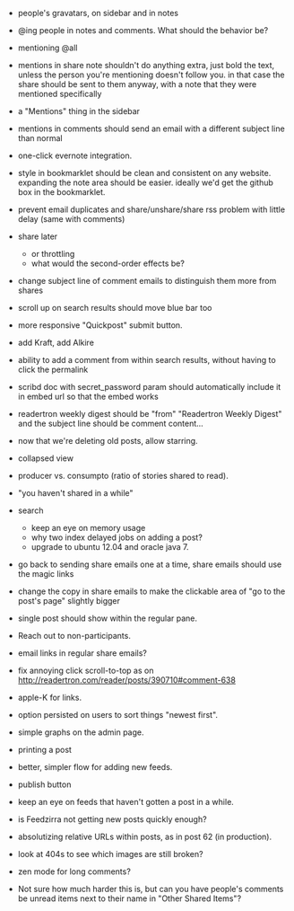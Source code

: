 - people's gravatars, on sidebar and in notes

- @ing people in notes and comments. What should the behavior be?
- mentioning @all
- mentions in share note shouldn't do anything extra, just bold the text, unless the person you're mentioning doesn't follow you. in that case the share should be sent to them anyway, with a note that they were mentioned specifically
- a "Mentions" thing in the sidebar
- mentions in comments should send an email with a different subject line than normal

- one-click evernote integration.

- style in bookmarklet should be clean and consistent on any website. expanding the note area should be easier. ideally we'd get the github box in the bookmarklet.

- prevent email duplicates and share/unshare/share rss problem with little delay (same with comments)

- share later
  - or throttling
  - what would the second-order effects be?
- change subject line of comment emails to distinguish them more from shares
- scroll up on search results should move blue bar too
- more responsive "Quickpost" submit button.
- add Kraft, add Alkire
- ability to add a comment from within search results, without having to click the permalink
- scribd doc with secret_password param should automatically include it in embed url so that the embed works
- readertron weekly digest should be "from" "Readertron Weekly Digest" and the subject line should be comment content...
- now that we're deleting old posts, allow starring.
- collapsed view
- producer vs. consumpto (ratio of stories shared to read).
- "you haven't shared in a while"
- search
  - keep an eye on memory usage
  - why two index delayed jobs on adding a post?
  - upgrade to ubuntu 12.04 and oracle java 7.
- go back to sending share emails one at a time, share emails should use the magic links
- change the copy in share emails to make the clickable area of "go to the post's page" slightly bigger
- single post should show within the regular pane.
- Reach out to non-participants.
- email links in regular share emails?
- fix annoying click scroll-to-top as on http://readertron.com/reader/posts/390710#comment-638
- apple-K for links.
- option persisted on users to sort things "newest first".
- simple graphs on the admin page.
- printing a post
- better, simpler flow for adding new feeds.
- publish button
- keep an eye on feeds that haven't gotten a post in a while.
- is Feedzirra not getting new posts quickly enough?
- absolutizing relative URLs within posts, as in post 62 (in production).
- look at 404s to see which images are still broken?

- zen mode for long comments?

- Not sure how much harder this is, but can you have people's comments be unread items next to their name in "Other Shared Items"?